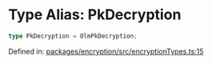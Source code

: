 # Type Alias: PkDecryption

```ts
type PkDecryption = OlmPkDecryption;
```

Defined in: [packages/encryption/src/encryptionTypes.ts:15](https://github.com/towns-protocol/towns/blob/0db1fd0ac7258e8db8cedfb6183e8eade8284fa1/packages/encryption/src/encryptionTypes.ts#L15)

